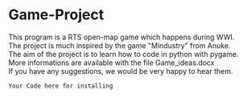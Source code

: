 Game-Project
============

This program is a RTS open-map game which happens during WWI. <br>
The project is much inspired by the game "Mindustry" from Anuke. <br>
The aim of the project is to learn how to code in python with pygame. <br>
More informations are available with the file Game_ideas.docx <br>
If you have any suggestions, we would be very happy to hear them. <br>

```
Your Code here for installing
